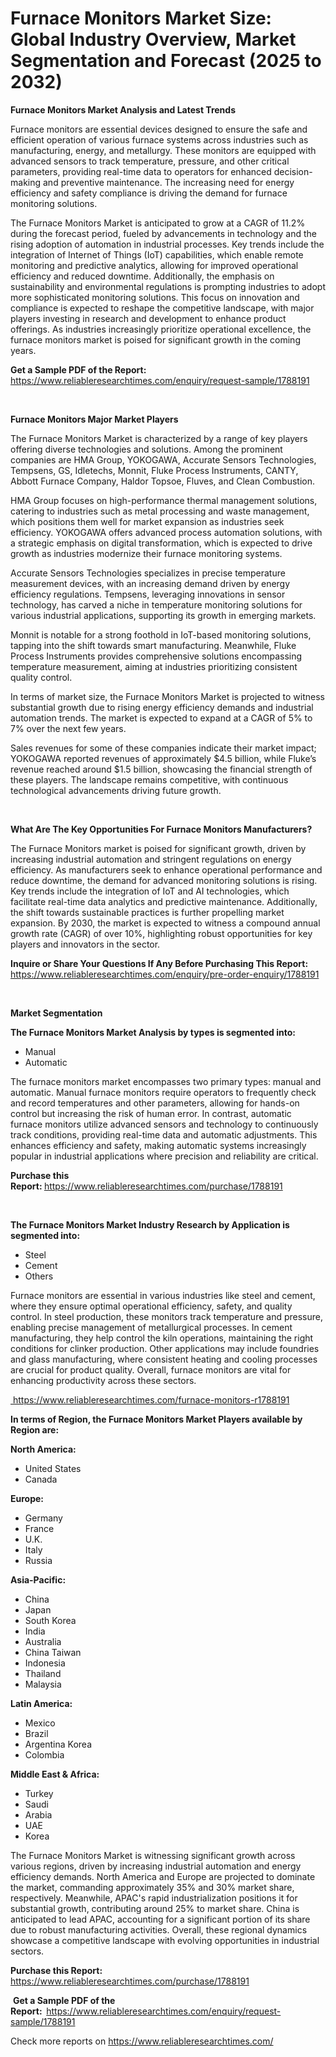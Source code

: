<p><h1>Furnace Monitors Market Size: Global Industry Overview, Market Segmentation and Forecast (2025 to 2032)</h1></p><p><strong>Furnace Monitors Market Analysis and Latest Trends</strong></p>
<p><p>Furnace monitors are essential devices designed to ensure the safe and efficient operation of various furnace systems across industries such as manufacturing, energy, and metallurgy. These monitors are equipped with advanced sensors to track temperature, pressure, and other critical parameters, providing real-time data to operators for enhanced decision-making and preventive maintenance. The increasing need for energy efficiency and safety compliance is driving the demand for furnace monitoring solutions.</p><p>The Furnace Monitors Market is anticipated to grow at a CAGR of 11.2% during the forecast period, fueled by advancements in technology and the rising adoption of automation in industrial processes. Key trends include the integration of Internet of Things (IoT) capabilities, which enable remote monitoring and predictive analytics, allowing for improved operational efficiency and reduced downtime. Additionally, the emphasis on sustainability and environmental regulations is prompting industries to adopt more sophisticated monitoring solutions. This focus on innovation and compliance is expected to reshape the competitive landscape, with major players investing in research and development to enhance product offerings. As industries increasingly prioritize operational excellence, the furnace monitors market is poised for significant growth in the coming years.</p></p>
<p><strong>Get a Sample PDF of the Report:&nbsp;</strong> <a href="https://www.reliableresearchtimes.com/enquiry/request-sample/1788191?utm_campaign=1420&utm_medium=2&utm_source=Github&utm_content=ia&utm_term=11042025&utm_id=furnace-monitors">https://www.reliableresearchtimes.com/enquiry/request-sample/1788191</a></p>
<p>&nbsp;</p>
<p><strong>Furnace Monitors Major Market Players</strong></p>
<p><p>The Furnace Monitors Market is characterized by a range of key players offering diverse technologies and solutions. Among the prominent companies are HMA Group, YOKOGAWA, Accurate Sensors Technologies, Tempsens, GS, Idletechs, Monnit, Fluke Process Instruments, CANTY, Abbott Furnace Company, Haldor Topsoe, Fluves, and Clean Combustion. </p><p>HMA Group focuses on high-performance thermal management solutions, catering to industries such as metal processing and waste management, which positions them well for market expansion as industries seek efficiency. YOKOGAWA offers advanced process automation solutions, with a strategic emphasis on digital transformation, which is expected to drive growth as industries modernize their furnace monitoring systems.</p><p>Accurate Sensors Technologies specializes in precise temperature measurement devices, with an increasing demand driven by energy efficiency regulations. Tempsens, leveraging innovations in sensor technology, has carved a niche in temperature monitoring solutions for various industrial applications, supporting its growth in emerging markets.</p><p>Monnit is notable for a strong foothold in IoT-based monitoring solutions, tapping into the shift towards smart manufacturing. Meanwhile, Fluke Process Instruments provides comprehensive solutions encompassing temperature measurement, aiming at industries prioritizing consistent quality control.</p><p>In terms of market size, the Furnace Monitors Market is projected to witness substantial growth due to rising energy efficiency demands and industrial automation trends. The market is expected to expand at a CAGR of 5% to 7% over the next few years.</p><p>Sales revenues for some of these companies indicate their market impact; YOKOGAWA reported revenues of approximately $4.5 billion, while Fluke’s revenue reached around $1.5 billion, showcasing the financial strength of these players. The landscape remains competitive, with continuous technological advancements driving future growth.</p></p>
<p>&nbsp;</p>
<p><strong>What Are The Key Opportunities For Furnace Monitors Manufacturers?</strong></p>
<p><p>The Furnace Monitors market is poised for significant growth, driven by increasing industrial automation and stringent regulations on energy efficiency. As manufacturers seek to enhance operational performance and reduce downtime, the demand for advanced monitoring solutions is rising. Key trends include the integration of IoT and AI technologies, which facilitate real-time data analytics and predictive maintenance. Additionally, the shift towards sustainable practices is further propelling market expansion. By 2030, the market is expected to witness a compound annual growth rate (CAGR) of over 10%, highlighting robust opportunities for key players and innovators in the sector.</p></p>
<p><strong>Inquire or Share Your Questions If Any Before Purchasing This Report:</strong> <a href="https://www.reliableresearchtimes.com/enquiry/pre-order-enquiry/1788191?utm_campaign=1420&utm_medium=2&utm_source=Github&utm_content=ia&utm_term=11042025&utm_id=furnace-monitors">https://www.reliableresearchtimes.com/enquiry/pre-order-enquiry/1788191</a></p>
<p>&nbsp;</p>
<p><strong>Market Segmentation</strong></p>
<p><strong>The Furnace Monitors Market Analysis by types is segmented into:</strong></p>
<p><ul><li>Manual</li><li>Automatic</li></ul></p>
<p><p>The furnace monitors market encompasses two primary types: manual and automatic. Manual furnace monitors require operators to frequently check and record temperatures and other parameters, allowing for hands-on control but increasing the risk of human error. In contrast, automatic furnace monitors utilize advanced sensors and technology to continuously track conditions, providing real-time data and automatic adjustments. This enhances efficiency and safety, making automatic systems increasingly popular in industrial applications where precision and reliability are critical.</p></p>
<p><strong>Purchase this Report:&nbsp;</strong><a href="https://www.reliableresearchtimes.com/purchase/1788191?utm_campaign=1420&utm_medium=2&utm_source=Github&utm_content=ia&utm_term=11042025&utm_id=furnace-monitors">https://www.reliableresearchtimes.com/purchase/1788191</a></p>
<p>&nbsp;</p>
<p><strong>The Furnace Monitors Market Industry Research by Application is segmented into:</strong></p>
<p><ul><li>Steel</li><li>Cement</li><li>Others</li></ul></p>
<p><p>Furnace monitors are essential in various industries like steel and cement, where they ensure optimal operational efficiency, safety, and quality control. In steel production, these monitors track temperature and pressure, enabling precise management of metallurgical processes. In cement manufacturing, they help control the kiln operations, maintaining the right conditions for clinker production. Other applications may include foundries and glass manufacturing, where consistent heating and cooling processes are crucial for product quality. Overall, furnace monitors are vital for enhancing productivity across these sectors.</p></p>
<p><a href="https://www.reliableresearchtimes.com/furnace-monitors-r1788191?utm_campaign=1420&utm_medium=2&utm_source=Github&utm_content=ia&utm_term=11042025&utm_id=furnace-monitors">&nbsp;https://www.reliableresearchtimes.com/furnace-monitors-r1788191</a></p>
<p><strong>In terms of Region, the Furnace Monitors Market Players available by Region are:</strong></p>
<p>
    <p> <strong> North America: </strong>
        <ul>
            <li>United States</li>
            <li>Canada</li>
        </ul>
        </p> 
    <p> <strong> Europe: </strong>
        <ul>
            <li>Germany</li>
            <li>France</li>
            <li>U.K.</li>
            <li>Italy</li>
            <li>Russia</li>
        </ul>
        </p> 
    <p> <strong> Asia-Pacific: </strong>
        <ul>
            <li>China</li>
            <li>Japan</li>
            <li>South Korea</li>
            <li>India</li>
            <li>Australia</li>
            <li>China Taiwan</li>
            <li>Indonesia</li>
            <li>Thailand</li>
            <li>Malaysia</li>
        </ul>
        </p> 
    <p> <strong> Latin America: </strong>
        <ul>
            <li>Mexico</li>
            <li>Brazil</li>
            <li>Argentina Korea</li>
            <li>Colombia</li>
        </ul>
        </p> 
    <p> <strong> Middle East & Africa: </strong>
        <ul>
            <li>Turkey</li>
            <li>Saudi</li>
            <li>Arabia</li>
            <li>UAE</li>
            <li>Korea</li>
        </ul>
    </p>
    </p>
<p><p>The Furnace Monitors Market is witnessing significant growth across various regions, driven by increasing industrial automation and energy efficiency demands. North America and Europe are projected to dominate the market, commanding approximately 35% and 30% market share, respectively. Meanwhile, APAC's rapid industrialization positions it for substantial growth, contributing around 25% to market share. China is anticipated to lead APAC, accounting for a significant portion of its share due to robust manufacturing activities. Overall, these regional dynamics showcase a competitive landscape with evolving opportunities in industrial sectors.</p></p>
<p><strong>Purchase this Report: </strong><a href="https://www.reliableresearchtimes.com/purchase/1788191?utm_campaign=1420&utm_medium=2&utm_source=Github&utm_content=ia&utm_term=11042025&utm_id=furnace-monitors">https://www.reliableresearchtimes.com/purchase/1788191</a></p>
<p>&nbsp;<strong>Get a Sample PDF of the Report:&nbsp;&nbsp;</strong><a href="https://www.reliableresearchtimes.com/enquiry/request-sample/1788191?utm_campaign=1420&utm_medium=2&utm_source=Github&utm_content=ia&utm_term=11042025&utm_id=furnace-monitors">https://www.reliableresearchtimes.com/enquiry/request-sample/1788191</a></p>
<p><strong></strong></p>
<p>Check more reports on <a href="https://www.reliableresearchtimes.com/?utm_campaign=1420&utm_medium=2&utm_source=Github&utm_content=ia&utm_term=11042025&utm_id=furnace-monitors">https://www.reliableresearchtimes.com/</a></p>
